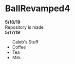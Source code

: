 # BallRevamped4
<b>5/16/19</b> </br>
Repository is made </br>
<b>5/17/19</b>
<ul> Caleb's Stuff
  <li>Coffee</li>
  <li>Tea</li>
  <li>Milk</li>
</ul>
